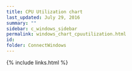 ```yaml
---
title: CPU Utilization chart
last_updated: July 29, 2016
summary: ""
sidebar: c_windows_sidebar
permalink: windows_chart_cpuutilization.html
id:
folder: ConnectWindows
---
```





{% include links.html %}
